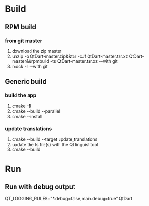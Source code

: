 # Build
## RPM build
### from git master
1. download the zip master
2. unzip -o QtDart-master.zip&&tar -cJf QtDart-master.tar.xz QtDart-master&&rpmbuild -ts QtDart-master.tar.xz --with git
3. mock -r <chroot> <path  to the SRPM file> --with git
## Generic build
### build the app
1. cmake -B <build dir>
2. cmake --build <build dir> --parallel <cpu core numbers>
3. cmake --install <build dir>
### update translations
1. cmake --build <build dir> --target update_translations
2. update the ts file(s) with the Qt linguist tool
3. cmake --build <build dir>
# Run
## Run with debug output
QT_LOGGING_RULES="*.debug=false;main.debug=true" QtDart
